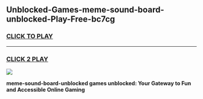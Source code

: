 
## Unblocked-Games-meme-sound-board-unblocked-Play-Free-bc7cg
<h3>
<a href="https://premium76.site?title=meme-sound-board-unblocked&ref=18A1">CLICK TO PLAY</a></h3>
<hr>

<h3>
<a href="https://premium76.site?title=meme-sound-board-unblocked&ref=18A1">CLICK 2 PLAY</a>
  
</h3>

<a href="https://premium76.site?title=meme-sound-board-unblocked&ref=18A1"><img src="https://clearcache.store/games.png"></a>


**meme-sound-board-unblocked games unblocked: Your Gateway to Fun and Accessible Online Gaming**
